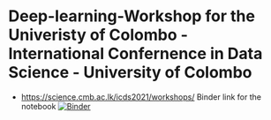 # Deep-learning-Workshop for the Univeristy of Colombo - International Confernence in Data Science - University of Colombo
* https://science.cmb.ac.lk/icds2021/workshops/
Binder link for the notebook
[![Binder](https://mybinder.org/badge_logo.svg)](https://mybinder.org/v2/gh/devink07/deep-learning-UoC/blob/main/Deep_Learning_Collab_Master.ipynb/HEAD)
